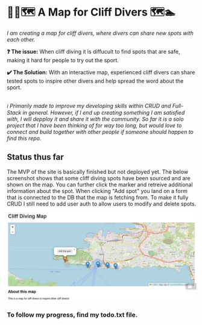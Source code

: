 # 🏊‍♂🗺️ A Map for Cliff Divers 🗺️🏊
<p><i>I am creating a map for cliff divers, where divers can share new spots with each other.</I><p>
<p><b>❓ The issue:</b> When cliff diving it is diffucult to find spots that are safe, making it hard for people to try out the sport.<p>
<p><b>✔️ The Solution:</b> With an interactive map, experienced cliff divers can share tested spots to inspire other divers and help spread the word about the sport.<p>
<br>
<i>ℹ️ Primarily made to improve my developing skills within CRUD and Full-Stack in general. However, if I end up creating something I am satisfied with, I will depploy it and share it with the community. So far it is a solo project that I have been thinking of for way too long, but would love to connect and build together with other people if someone should happen to find this repo.</i>

<h2>Status thus far</h2>
<p>The MVP of the site is basically finished but not deployed yet. The below screenshot shows that some cliff diving spots have been sourced and are shown on the map. You can further click the marker and retreive additional information about the spot. When clicking "Add spot" you land on a form that is connected to the DB that the map is fetching from. To make it fully CRUD I still need to add user auth to allow users to modify and delete spots.</p>
<img src="imgs/Screenshot 2023-05-21.jpg" alt="Cliff Diving Map">

<h3>To follow my progress, find my todo.txt file.</h3>
